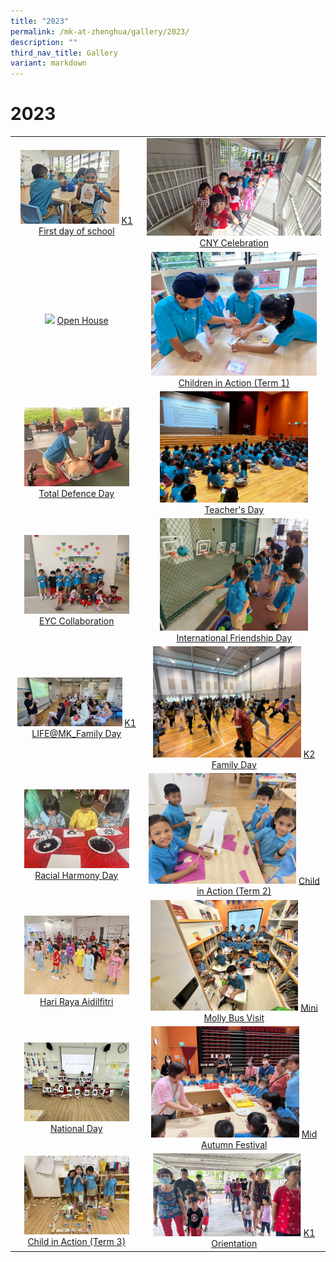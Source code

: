 ```yaml
---
title: "2023"
permalink: /mk-at-zhenghua/gallery/2023/
description: ""
third_nav_title: Gallery
variant: markdown
---
```

# 2023

|                 |                                     |
|:-------------:|:----------------:|
|<img style="width:80%" src="/images/Children%20in%20Action.jpeg"> <a href="https://photos.app.goo.gl/PyKMPJCmrF9AcY4q8" target="_blank"> K1 First day of school</a> | <img style="width:100%;margin-right:190px;" src="/images/20230120_105708.jpeg"> <a href="https://photos.app.goo.gl/rnBk7s4tf6dJwfVY6" target="_blank"> CNY Celebration</a> 
|<img style="width:86%" src="/images/MK-Open%20House.jpg"> <a href="https://photos.app.goo.gl/Led4RMDx9iV1CsLz9" target="_blank"> Open House</a> | <img style="width:95%" src="/images/children%20in%20action%20term%201.jpeg"> <a href="https://photos.app.goo.gl/isaJiqYZo3LzR4WPA" target="_blank"> Children in Action (Term 1)</a> 
|<img style="width:85%" src="/images/total%20defence%20day.JPG"> <a href="https://photos.app.goo.gl/LcUkQk4VymNPwNDA7" target="_blank"> Total Defence Day</a>|<img style="width:85%" src="/images/MK%20Photos/teachers__day_2023.jpeg"> <a href="https://photos.app.goo.gl/gea86tZ71pH2HZVg6" target="_blank"> Teacher's Day</a>
|<img style="width:85%" src="/images/MK%20Photos/eyc-mk.jpg"> <a href="https://photos.app.goo.gl/KSMLzsiicTs4KFAYA" target="_blank"> EYC Collaboration</a>|<img style="width:85%" src="/images/MK%20Photos/ifd-mk.jpg"> <a href="https://photos.app.goo.gl/robKsCiYPSMRex8f9" target="_blank"> International Friendship Day</a>
|<img style="width:85%" src="/images/MK%20Photos/k1-life.jpg"> <a href="https://photos.app.goo.gl/vkfXMtTdjsLJ4Djc8" target="_blank"> K1 LIFE@MK_Family Day</a>|<img style="width:85%" src="/images/MK%20Photos/k2-family-day.jpeg"> <a href="https://photos.app.goo.gl/e3hcEBtcTxYPRBu88" target="_blank"> K2 Family Day</a>
|<img style="width:85%" src="/images/MK%20Photos/RHD__6_.JPG"> <a href="https://photos.app.goo.gl/MWb4ZppmQKvZj6L57" target="_blank"> Racial Harmony Day</a>|<img style="width:85%" src="/images/MK%20Photos/CIA_Term_2__6_.JPG"> <a href="https://photos.app.goo.gl/swTbRsK51LpU2h1A8" target="_blank"> Child in Action (Term 2)</a>
|<img style="width:85%" src="/images/MK%20Photos/hari_raya_2023.jpg"> <a href="https://photos.app.goo.gl/Es2tJrdKgpke5sF3A" target="_blank"> Hari Raya Aidilfitri</a>|<img style="width:85%" src="/images/MK%20Photos/Mini_Molly_Bus_Visit__4_.JPG"> <a href="https://photos.app.goo.gl/rrjZ89MDVv5269XM8" target="_blank"> Mini Molly Bus Visit</a>
|<img style="width:85%" src="/images/MK%20Photos/ND__4_.JPG"> <a href="https://photos.app.goo.gl/bj4ixRbmEeUVWtVo9" target="_blank"> National Day</a>|<img style="width:85%" src="/images/MK%20Photos/IMG_0249.JPG"> <a href="https://photos.app.goo.gl/FgiigNd8VjFKeY7W9" target="_blank"> Mid Autumn Festival</a>
|<img style="width:85%" src="/images/MK%20Photos/CIA_T3__8_.JPG"> <a href="https://photos.app.goo.gl/GRwQxCS2e4VBUBv46" target="_blank"> Child in Action (Term 3)</a>|<img style="width:85%" src="/images/MK%20Photos/2024_K1_Orientation.jpg"> <a href="https://photos.app.goo.gl/2ArYJiD9kK49oEK58" target="_blank"> K1 Orientation</a>
